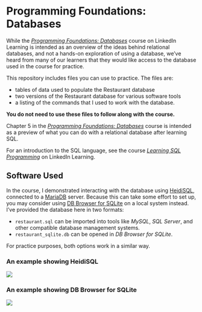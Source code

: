 # Programming Foundations: Databases
While the [_Programming Foundations: Databases_][1] course on LinkedIn Learning is intended as an overview of the ideas behind relational databases, and not a hands-on exploration of using a database, we’ve heard from many of our learners that they would like access to the database used in the course for practice.

This repository includes files you can use to practice. The files are:
* tables of data used to populate the Restaurant database
* two versions of the Restaurant database for various software tools
* a listing of the commands that I used to work with the database.

**You do not need to use these files to follow along with the course.**

Chapter 5 in the [_Programming Foundations: Databases_][2] course is intended as a preview of what you can do with a relational database after learning SQL. 

For an introduction to the SQL language, see the course [_Learning SQL Programming_][3] on LinkedIn Learning.

## Software Used
In the course, I demonstrated interacting with the database using [HeidiSQL][4], connected to a [MariaDB][5] server. Because this can take some effort to set up, you may consider using [DB Browser for SQLite][6] on a local system instead. I’ve provided the database here in two formats:
* `restaurant.sql` can be imported into tools like *MySQL*, *SQL Server*, and other compatible database management systems.
* `restaurant_sqlite.db` can be opened in *DB Browser for SQLite*.

For practice purposes, both options work in a similar way.

### An example showing HeidiSQL
![][image-1]

### An example showing DB Browser for SQLite
![][image-2]

[1]:	https://www.linkedin.com/learning/programming-foundations-databases-2
[2]:	https://www.linkedin.com/learning/programming-foundations-databases-2
[3]:	https://www.linkedin.com/learning/learning-sql-programming
[4]:	https://www.heidisql.com/
[5]:	https://mariadb.com/
[6]:	https://sqlitebrowser.org/

[image-1]:	imgs/heidisql.png
[image-2]:	imgs/dbbrowser.png
